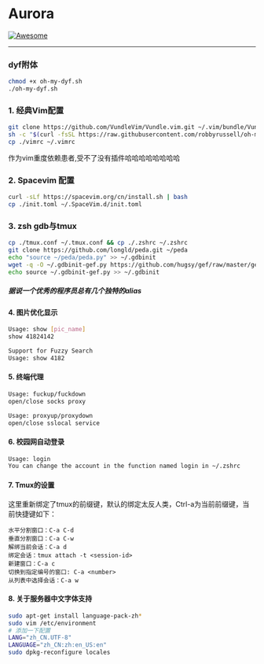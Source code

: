 # Aurora  


[![Awesome](https://awesome.re/badge-flat.svg)](https://awesome.re)

---
### dyf附体  
```bash
chmod +x oh-my-dyf.sh
./oh-my-dyf.sh
```

### 1. 经典Vim配置

```zsh
git clone https://github.com/VundleVim/Vundle.vim.git ~/.vim/bundle/Vundle.vim
sh -c "$(curl -fsSL https://raw.githubusercontent.com/robbyrussell/oh-my-zsh/master/tools/install.sh)"
cp ./vimrc ~/.vimrc
```
作为vim重度依赖患者,受不了没有插件哈哈哈哈哈哈哈哈

### 2. Spacevim 配置

```zsh
curl -sLf https://spacevim.org/cn/install.sh | bash
cp ./init.toml ~/.SpaceVim.d/init.toml
```
### 3. zsh gdb与tmux  

```zsh
cp ./tmux.conf ~/.tmux.conf && cp ./.zshrc ~/.zshrc
git clone https://github.com/longld/peda.git ~/peda
echo "source ~/peda/peda.py" >> ~/.gdbinit
wget -q -O ~/.gdbinit-gef.py https://github.com/hugsy/gef/raw/master/gef.py
echo source ~/.gdbinit-gef.py >> ~/.gdbinit
```

#####  据说一个优秀的程序员总有几个独特的alias

#### 4. 图片优化显示
```bash
Usage: show [pic_name]   
show 41824142

Support for Fuzzy Search
Usage: show 4182
```
#### 5. 终端代理  
```bash
Usage: fuckup/fuckdown  
open/close socks proxy

Usage: proxyup/proxydown
open/close sslocal service
```

#### 6. 校园网自动登录  
```bash
Usage: login
You can change the account in the function named login in ~/.zshrc
```
#### 7. Tmux的设置

这里重新绑定了tmux的前缀键，默认的绑定太反人类，Ctrl-a为当前前缀键，当前快捷键如下：
```shell
水平分割窗口：C-a C-d
垂直分割窗口：C-a C-w
解绑当前会话：C-a d
绑定会话：tmux attach -t <session-id>
新建窗口：C-a c
切换到指定编号的窗口: C-a <number>
从列表中选择会话：C-a w
```
#### 8. 关于服务器中文字体支持
```sh
sudo apt-get install language-pack-zh*
sudo vim /etc/environment
# 添加一下配置
LANG="zh_CN.UTF-8"
LANGUAGE="zh_CN:zh:en_US:en"
sudo dpkg-reconfigure locales
```


